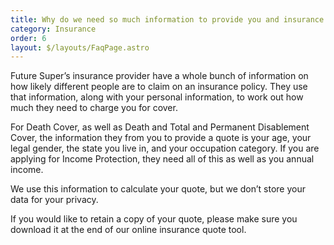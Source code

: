 ```yaml
---
title: Why do we need so much information to provide you and insurance quote?
category: Insurance
order: 6
layout: $/layouts/FaqPage.astro
---
```

Future Super’s insurance provider have a whole bunch of information on how likely different people are to claim on an insurance policy. They use that information, along with your personal information, to work out how much they need to charge you for cover.

For Death Cover, as well as Death and Total and Permanent Disablement Cover, the information they from you to provide a quote is your age, your legal gender, the state you live in, and your occupation category. If you are applying for Income Protection, they need all of this as well as you annual income.

We use this information to calculate your quote, but we don’t store your data for your privacy. 

If you would like to retain a copy of your quote, please make sure you download it at the end of our online insurance quote tool.
